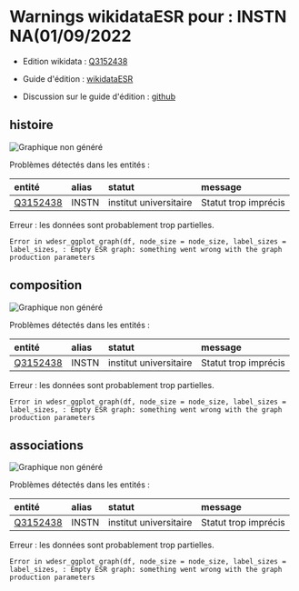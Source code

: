 Warnings wikidataESR pour : INSTN NA(01/09/2022
================

- Edition wikidata : [Q3152438](https://www.wikidata.org/wiki/Q3152438)
- Guide d'édition : [wikidataESR](https://github.com/cpesr/wikidataESR/)

- Discussion sur le guide d'édition : [github](https://github.com/cpesr/wikidataESR/issues)



## histoire 

![Graphique non généré](Q3152438-histoire.png) 

Problèmes détectés dans les entités :

|entité                                             |alias |statut                 |message              |
|:--------------------------------------------------|:-----|:----------------------|:--------------------|
|[Q3152438](https://www.wikidata.org/wiki/Q3152438) |INSTN |institut universitaire |Statut trop imprécis |

 


Erreur : les données sont probablement trop partielles.
```
Error in wdesr_ggplot_graph(df, node_size = node_size, label_sizes = label_sizes, : Empty ESR graph: something went wrong with the graph production parameters

``` 



## composition 

![Graphique non généré](Q3152438-composition.png) 

Problèmes détectés dans les entités :

|entité                                             |alias |statut                 |message              |
|:--------------------------------------------------|:-----|:----------------------|:--------------------|
|[Q3152438](https://www.wikidata.org/wiki/Q3152438) |INSTN |institut universitaire |Statut trop imprécis |

 


Erreur : les données sont probablement trop partielles.
```
Error in wdesr_ggplot_graph(df, node_size = node_size, label_sizes = label_sizes, : Empty ESR graph: something went wrong with the graph production parameters

``` 



## associations 

![Graphique non généré](Q3152438-associations.png) 

Problèmes détectés dans les entités :

|entité                                             |alias |statut                 |message              |
|:--------------------------------------------------|:-----|:----------------------|:--------------------|
|[Q3152438](https://www.wikidata.org/wiki/Q3152438) |INSTN |institut universitaire |Statut trop imprécis |

 


Erreur : les données sont probablement trop partielles.
```
Error in wdesr_ggplot_graph(df, node_size = node_size, label_sizes = label_sizes, : Empty ESR graph: something went wrong with the graph production parameters

``` 

